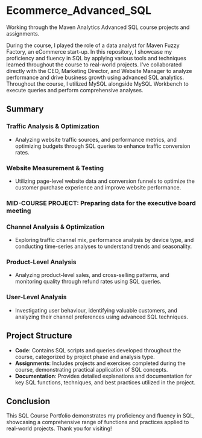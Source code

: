 # Ecommerce_Advanced_SQL
Working through the Maven Analytics Advanced SQL course projects and assignments. 

During the course, I played the role of a data analyst for Maven Fuzzy Factory, an eCommerce start-up. In this repository, I showcase my proficiency and fluency in SQL by applying various tools and techniques learned throughout the course to real-world projects. I've collaborated directly with the CEO, Marketing Director, and Website Manager to analyze performance and drive business growth using advanced SQL analytics. Throughout the course, I utilized MySQL alongside MySQL Workbench to execute queries and perform comprehensive analyses.

## Summary

### Traffic Analysis & Optimization
- Analyzing website traffic sources, and performance metrics, and optimizing budgets through SQL queries to enhance traffic conversion rates.

### Website Measurement & Testing
- Utilizing page-level website data and conversion funnels to optimize the customer purchase experience and improve website performance.

### MID-COURSE PROJECT: Preparing data for the executive board meeting

### Channel Analysis & Optimization
- Exploring traffic channel mix, performance analysis by device type, and conducting time-series analyses to understand trends and seasonality.

### Product-Level Analysis
- Analyzing product-level sales, and cross-selling patterns, and monitoring quality through refund rates using SQL queries.

### User-Level Analysis
- Investigating user behaviour, identifying valuable customers, and analyzing their channel preferences using advanced SQL techniques.

## Project Structure
- **Code**: Contains SQL scripts and queries developed throughout the course, categorized by project phase and analysis type.
- **Assignments**: Includes projects and exercises completed during the course, demonstrating practical application of SQL concepts.
- **Documentation**: Provides detailed explanations and documentation for key SQL functions, techniques, and best practices utilized in the project.

## Conclusion
This SQL Course Portfolio demonstrates my proficiency and fluency in SQL, showcasing a comprehensive range of functions and practices applied to real-world projects. Thank you for visiting!
